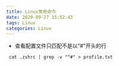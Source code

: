 ```yaml
---
title: Linux常用命令
date: 2020-09-27 15:52:43
tags: Linux
categories: Linux
---
```


- 查看配置文件只匹配不是以“#”开头的行
```
 cat .zshrc | grep -v "^#" > profile.txt
```
